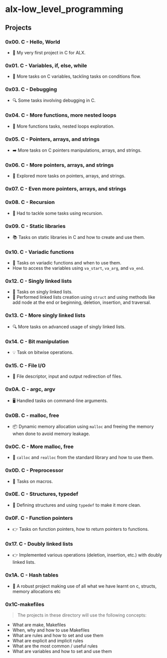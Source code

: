 # alx-low_level_programming

## Projects

### 0x00. C - Hello, World
- 🚀 My very first project in C for ALX.

### 0x01. C - Variables, if, else, while
- 🔄 More tasks on C variables, tackling tasks on conditions flow.

### 0x03. C - Debugging
- 🔍 Some tasks involving debugging in C.

### 0x04. C - More functions, more nested loops
- 🔄 More functions tasks, nested loops exploration.

### 0x05. C - Pointers, arrays, and strings
- ➡️ More tasks on C pointers manipulations, arrays, and strings.

### 0x06. C - More pointers, arrays, and strings
- 🔗 Explored more tasks on pointers, arrays, and strings.

### 0x07. C - Even more pointers, arrays, and strings

### 0x08. C - Recursion
- 🔁 Had to tackle some tasks using recursion.

### 0x09. C - Static libraries
- 📚 Tasks on static libraries in C and how to create and use them.

### 0x10. C - Variadic functions
- 🔄 Tasks on variadic functions and when to use them.
- How to access the variables using `va_start`, `va_arg`, and `va_end`.

### 0x12. C - Singly linked lists
- 🔄 Tasks on singly linked lists.
- 🔄 Performed linked lists creation using `struct` and using methods like add node at the end or beginning, deletion, insertion, and traversal.

### 0x13. C - More singly linked lists
- 🔍 More tasks on advanced usage of singly linked lists.

### 0x14. C - Bit manipulation
- 💡 Task on bitwise operations.

### 0x15. C - File I/O
- 📄 File descriptor, input and output redirection of files.

### 0x0A. C - argc, argv
- 🖥️ Handled tasks on command-line arguments.

### 0x0B. C - malloc, free
- 📦 Dynamic memory allocation using `malloc` and freeing the memory when done to avoid memory leakage.

### 0x0C. C - More malloc, free
- 🔄 `calloc` and `realloc` from the standard library and how to use them.

### 0x0D. C - Preprocessor
- 💬 Tasks on macros.

### 0x0E. C - Structures, typedef
- 🧱 Defining structures and using `typedef` to make it more clean.

### 0x0F. C - Function pointers
- 👉 Tasks on function pointers, how to return pointers to functions.

### 0x17. C - Doubly linked lists
- 👉 Implemented various operations (deletion, insertion, etc.) with doubly linked lists.

### 0x1A. C - Hash tables
- 🧱 A robust project making use of all what we have learnt on c, structs, memory allocations etc

### 0x1C-makefiles
> The projects in these directory will use the following concepts:
- What are make, Makefiles
- When, why and how to use Makefiles
- What are rules and how to set and use them
- What are explicit and implicit rules
- What are the most common / useful rules
- What are variables and how to set and use them






